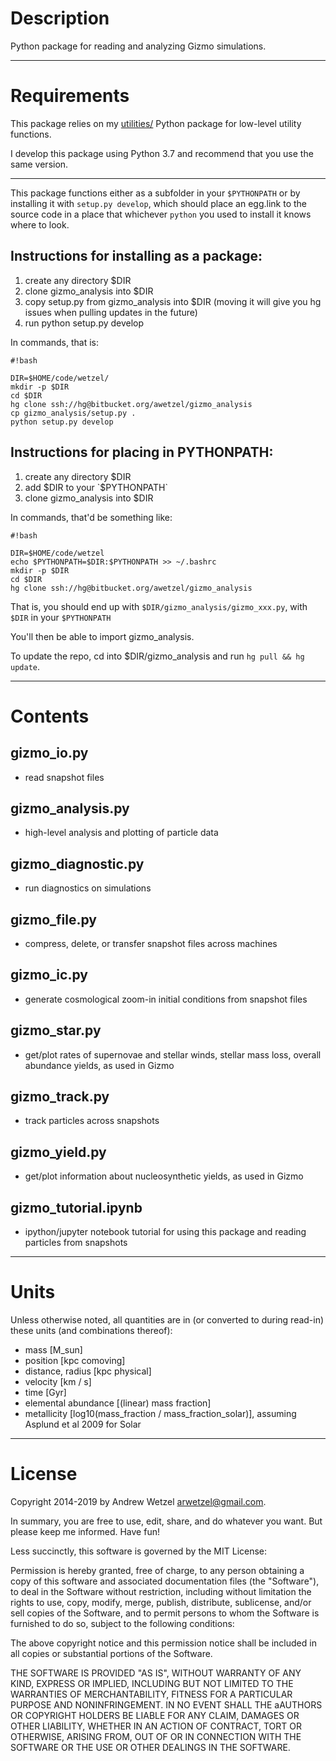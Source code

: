 # Description

Python package for reading and analyzing Gizmo simulations.


---
# Requirements

This package relies on my [utilities/](https://bitbucket.org/awetzel/utilities) Python package for low-level utility functions.

I develop this package using Python 3.7 and recommend that you use the same version.


---
This package functions either as a subfolder in your `$PYTHONPATH` or by installing it with `setup.py develop`, which should place an egg.link to the source code in a place that whichever `python` you used to install it knows where to look.

## Instructions for installing as a package:

1. create any directory $DIR
2. clone gizmo_analysis into $DIR
3. copy setup.py from gizmo_analysis into $DIR (moving it will give you hg issues when pulling updates in the future)
4. run python setup.py develop

In commands, that is:

```
#!bash

DIR=$HOME/code/wetzel/
mkdir -p $DIR
cd $DIR
hg clone ssh://hg@bitbucket.org/awetzel/gizmo_analysis
cp gizmo_analysis/setup.py .
python setup.py develop
```

## Instructions for placing in PYTHONPATH:

1.  create any directory $DIR
2.  add $DIR to your `$PYTHONPATH`
3.  clone gizmo_analysis into $DIR

In commands, that'd be something like:
```
#!bash

DIR=$HOME/code/wetzel
echo $PYTHONPATH=$DIR:$PYTHONPATH >> ~/.bashrc
mkdir -p $DIR
cd $DIR
hg clone ssh://hg@bitbucket.org/awetzel/gizmo_analysis
```

That is, you should end up with `$DIR/gizmo_analysis/gizmo_xxx.py`, with `$DIR` in your `$PYTHONPATH`

You'll then be able to import gizmo_analysis.<whatever>

To update the repo, cd into $DIR/gizmo_analysis and run `hg pull && hg update`.


---
# Contents

## gizmo_io.py
* read snapshot files

## gizmo_analysis.py
* high-level analysis and plotting of particle data

## gizmo_diagnostic.py
* run diagnostics on simulations

## gizmo_file.py
* compress, delete, or transfer snapshot files across machines

## gizmo_ic.py
* generate cosmological zoom-in initial conditions from snapshot files

## gizmo_star.py
* get/plot rates of supernovae and stellar winds, stellar mass loss, overall abundance yields, as used in Gizmo

## gizmo_track.py
* track particles across snapshots

## gizmo_yield.py
* get/plot information about nucleosynthetic yields, as used in Gizmo

## gizmo_tutorial.ipynb
* ipython/jupyter notebook tutorial for using this package and reading particles from snapshots


---
# Units

Unless otherwise noted, all quantities are in (or converted to during read-in) these units (and combinations thereof):

* mass [M_sun]
* position [kpc comoving]
* distance, radius [kpc physical]
* velocity [km / s]
* time [Gyr]
* elemental abundance [(linear) mass fraction]
* metallicity [log10(mass_fraction / mass_fraction_solar)], assuming Asplund et al 2009 for Solar


---
# License

Copyright 2014-2019 by Andrew Wetzel <arwetzel@gmail.com>.

In summary, you are free to use, edit, share, and do whatever you want. But please keep me informed. Have fun!

Less succinctly, this software is governed by the MIT License:

Permission is hereby granted, free of charge, to any person obtaining a copy of this software and associated documentation files (the "Software"), to deal in the Software without restriction, including without limitation the rights to use, copy, modify, merge, publish, distribute, sublicense, and/or sell copies of the Software, and to permit persons to whom the Software is furnished to do so, subject to the following conditions:

The above copyright notice and this permission notice shall be included in all copies or substantial portions of the Software.

THE SOFTWARE IS PROVIDED "AS IS", WITHOUT WARRANTY OF ANY KIND, EXPRESS OR IMPLIED, INCLUDING BUT NOT LIMITED TO THE WARRANTIES OF MERCHANTABILITY, FITNESS FOR A PARTICULAR PURPOSE AND NONINFRINGEMENT. IN NO EVENT SHALL THE aAUTHORS OR COPYRIGHT HOLDERS BE LIABLE FOR ANY CLAIM, DAMAGES OR OTHER LIABILITY, WHETHER IN AN ACTION OF CONTRACT, TORT OR OTHERWISE, ARISING FROM, OUT OF OR IN CONNECTION WITH THE SOFTWARE OR THE USE OR OTHER DEALINGS IN THE SOFTWARE.